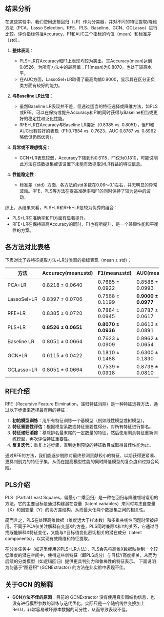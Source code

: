 
## 结果分析

在这些实验中，我们使用逻辑回归（LR）作为分类器，并对不同的特征提取/降维方法（PCA、Lasso Selection、RFE、PLS、Baseline、GCN、GCLasso）进行比较。评价指标包括Accuracy、F1和AUC三个指标的均值（mean）和标准差（std）。

1. **整体表现**：  
   - PLS+LR在Accuracy和F1上表现均较为突出，其Accuracy(mean)达到0.8526，为所有方法中的最高值；F1(mean)为0.8070，也处于较高水平。
   - 在AUC方面，LassoSel+LR取得了最高均值0.9000，显示其在区分正负类方面有较好的能力。

2. **与Baseline LR比较**：  
   - 虽然Baseline LR表现并不差，但通过适当的特征选择或降维方法，如PLS或RFE，可以在保持或提升Accuracy和F1的同时获得与Baseline相当或更好的稳定性和泛化性能。
   - RFE+LR在Accuracy与Baseline LR接近（0.8385 vs. 0.8051），但F1和AUC也有较好的表现（F1:0.7884 vs. 0.7623，AUC:0.8787 vs. 0.8962略低但仍然优秀）。

3. **异常或不理想情况**：  
   - GCN+LR表现较弱，Accuracy下降到约0.6115，F1仅为0.1810，可能说明此方法在该数据集或该设置下未能有效提取对LR有益的特征信息。

4. **性能稳定性**：  
   - 标准差（std）方面，各方法的std多数在0.06～0.1左右，并无明显的异常波动。RFE、PLS等方法在提高准确率和F1的同时保持了较为适中的波动。

综上，从结果来看，PLS+LR和RFE+LR是较为优秀的组合：  
- PLS+LR在准确率和F1方面有显著提升。  
- RFE+LR在保持较高Accuracy的同时，F1也有所提升，是一个兼顾性能和平衡性的方案。

## 各方法对比表格

下表对比了各特征提取方法+LR分类器的指标表现（mean ± std）：

| 方法       | Accuracy(mean±std) | F1(mean±std)    | AUC(mean±std)   |
|------------|--------------------|-----------------|-----------------|
| PCA+LR     | 0.8218 ± 0.0640    | 0.7685 ± 0.0922 | 0.8588 ± 0.0993 |
| LassoSel+LR| 0.8397 ± 0.0706    | 0.7568 ± 0.1199 | **0.9000 ± 0.0977** |
| RFE+LR     | 0.8385 ± 0.0720    | 0.7884 ± 0.0945 | 0.8787 ± 0.0617 |
| PLS+LR     | **0.8526 ± 0.0651**| **0.8070 ± 0.0936** | 0.8613 ± 0.0891 |
| Baseline LR| 0.8051 ± 0.0664    | 0.7623 ± 0.0909 | 0.8962 ± 0.0654 |
| GCN+LR     | 0.6115 ± 0.0422    | 0.1810 ± 0.1488 | 0.6300 ± 0.1830 |
| GCLasso+LR | 0.8051 ± 0.0664    | 0.7539 ± 0.0918 | 0.8738 ± 0.0810 |

## RFE介绍

RFE（Recursive Feature Elimination，递归特征消除）是一种特征选择方法，通过以下步骤来选择最有用的特征：

1. **初始模型训练**：用所有特征训练一个基模型（例如线性模型或树模型）。  
2. **特征重要性评估**：根据模型系数或特征重要性得分，对所有特征进行排名。  
3. **特征递归消除**：移除排名最末尾的一定数量的特征，然后使用剩余特征重新训练模型，再次评估特征重要性。  
4. **反复迭代**：重复上述步骤，直到达到预设的特征数目或取得最佳性能为止。

通过RFE的方法，我们能逐步剔除对最终预测贡献较小的特征，以期获得更紧凑、更具判别力的特征子集，从而在提高模型性能的同时降低模型的复杂度和过拟合风险。

## PLS介绍
PLS（Partial Least Squares，偏最小二乘回归）是一种在回归与降维领域常用的方法。它的主要目标是通过构建潜在变量（latent variables）来同时考虑自变量（X）和因变量（Y）的协方差结构，从而最大化两个数据集之间的相关性。

简而言之，PLS在处理高维数据（维度远大于样本数）和多重共线性问题时常被应用。不同于PCA仅关注解释自变量X的方差，PLS同时兼顾X和Y的关系，它通过寻找既能解释X特征变化，又能与Y目标值变化密切相关的潜在成分（latent components），以实现有效降维和特征提取。

在分类任务中（如这里使用的PLS+LR方法），PLS会先将高维X数据映射到一个较低维度的潜在空间中，使得这些新特征（即PLS成分）与目标Y高度相关，从而为后续的分类模型（如逻辑回归）提供更具判别力和鲁棒性的特征表示。
下面说明为何基于“图卷积” (GCNExtractor) 的方法在此实验中表现不佳。

## 关于GCN 的解释


- **GCN方法不佳的原因**：目前的 GCNExtractor 没有使用真实图结构信息，也没有进行模型参数的训练与迭代优化。实际只是一个随机线性变换加上ReLU，非常容易破坏原本数据的可分性，从而导致表现不佳。  
